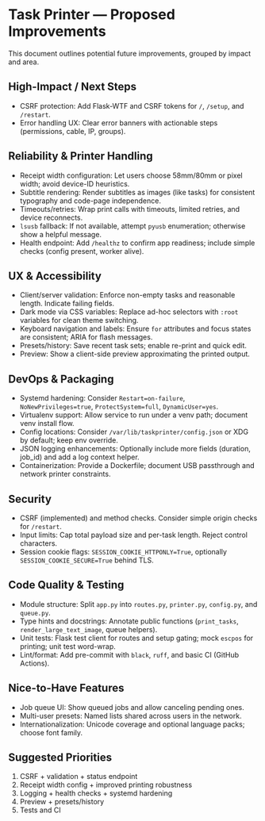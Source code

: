 # Task Printer — Proposed Improvements

This document outlines potential future improvements, grouped by impact and area.

## High-Impact / Next Steps

- CSRF protection: Add Flask-WTF and CSRF tokens for `/`, `/setup`, and `/restart`.
- Error handling UX: Clear error banners with actionable steps (permissions, cable, IP, groups).

## Reliability & Printer Handling

- Receipt width configuration: Let users choose 58mm/80mm or pixel width; avoid device-ID heuristics.
- Subtitle rendering: Render subtitles as images (like tasks) for consistent typography and code-page independence.
- Timeouts/retries: Wrap print calls with timeouts, limited retries, and device reconnects.
- `lsusb` fallback: If not available, attempt `pyusb` enumeration; otherwise show a helpful message.
- Health endpoint: Add `/healthz` to confirm app readiness; include simple checks (config present, worker alive).

## UX & Accessibility

- Client/server validation: Enforce non-empty tasks and reasonable length. Indicate failing fields.
- Dark mode via CSS variables: Replace ad-hoc selectors with `:root` variables for clean theme switching.
- Keyboard navigation and labels: Ensure `for` attributes and focus states are consistent; ARIA for flash messages.
- Presets/history: Save recent task sets; enable re-print and quick edit.
- Preview: Show a client-side preview approximating the printed output.

## DevOps & Packaging

- Systemd hardening: Consider `Restart=on-failure`, `NoNewPrivileges=true`, `ProtectSystem=full`, `DynamicUser=yes`.
- Virtualenv support: Allow service to run under a venv path; document venv install flow.
- Config locations: Consider `/var/lib/taskprinter/config.json` or XDG by default; keep env override.
- JSON logging enhancements: Optionally include more fields (duration, job_id) and add a log context helper.
- Containerization: Provide a Dockerfile; document USB passthrough and network printer constraints.

## Security

- CSRF (implemented) and method checks. Consider simple origin checks for `/restart`.
- Input limits: Cap total payload size and per-task length. Reject control characters.
- Session cookie flags: `SESSION_COOKIE_HTTPONLY=True`, optionally `SESSION_COOKIE_SECURE=True` behind TLS.

## Code Quality & Testing

- Module structure: Split `app.py` into `routes.py`, `printer.py`, `config.py`, and `queue.py`.
- Type hints and docstrings: Annotate public functions (`print_tasks`, `render_large_text_image`, queue helpers).
- Unit tests: Flask test client for routes and setup gating; mock `escpos` for printing; unit test word-wrap.
- Lint/format: Add pre-commit with `black`, `ruff`, and basic CI (GitHub Actions).

## Nice-to-Have Features

- Job queue UI: Show queued jobs and allow canceling pending ones.
- Multi-user presets: Named lists shared across users in the network.
- Internationalization: Unicode coverage and optional language packs; choose font family.

## Suggested Priorities

1. CSRF + validation + status endpoint
2. Receipt width config + improved printing robustness
3. Logging + health checks + systemd hardening
4. Preview + presets/history
5. Tests and CI
